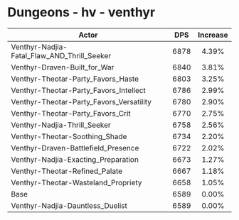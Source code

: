 # Dungeons - hv - venthyr
| Actor | DPS | Increase |
|---|:---:|:---:|
|Venthyr-Nadjia-Fatal_Flaw_AND_Thrill_Seeker|6878|4.39%|
|Venthyr-Draven-Built_for_War|6840|3.81%|
|Venthyr-Theotar-Party_Favors_Haste|6803|3.25%|
|Venthyr-Theotar-Party_Favors_Intellect|6786|2.99%|
|Venthyr-Theotar-Party_Favors_Versatility|6780|2.90%|
|Venthyr-Theotar-Party_Favors_Crit|6770|2.75%|
|Venthyr-Nadjia-Thrill_Seeker|6758|2.56%|
|Venthyr-Theotar-Soothing_Shade|6734|2.20%|
|Venthyr-Draven-Battlefield_Presence|6722|2.02%|
|Venthyr-Nadjia-Exacting_Preparation|6673|1.27%|
|Venthyr-Theotar-Refined_Palate|6667|1.18%|
|Venthyr-Theotar-Wasteland_Propriety|6658|1.05%|
|Base|6589|0.00%|
|Venthyr-Nadjia-Dauntless_Duelist|6589|0.00%|
